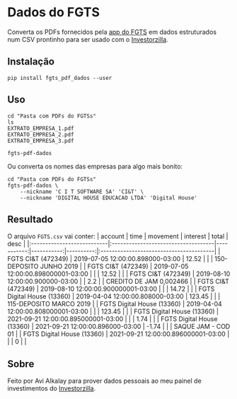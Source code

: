 # Dados do FGTS
Converta os PDFs fornecidos pela [app do FGTS](https://www.fgts.gov.br/Pages/sou-trabalhador/app-fgts.aspx)
em dados estruturados num CSV prontinho para ser usado com o [Investorzilla](https://github.com/avibrazil/investorzilla).

## Instalação
```shell
pip install fgts_pdf_dados --user
```

## Uso
```shell
cd "Pasta com PDFs do FGTSs"
ls
EXTRATO_EMPRESA_1.pdf
EXTRATO_EMPRESA_2.pdf
EXTRATO_EMPRESA_3.pdf

fgts-pdf-dados
```
Ou converta os nomes das empresas para algo mais bonito:

```shell
cd "Pasta com PDFs do FGTSs"
fgts-pdf-dados \
    --nickname 'C I T SOFTWARE SA' 'CI&T' \
    --nickname 'DIGITAL HOUSE EDUCACAO LTDA' 'Digital House'
```

## Resultado
O arquivo `FGTS.csv` vai conter:
| account                    | time                                |   movement |   interest |     total | desc                                    |
|:---------------------------|:------------------------------------|-----------:|-----------:|----------:|:----------------------------------------|
| FGTS CI&T (472349)         | 2019-07-05 12:00:00.898000-03:00    |     12.52  |            |           | 150-DEPOSITO JUNHO 2019                 |
| FGTS CI&T (472349)         | 2019-07-05 12:00:00.898000001-03:00 |            |            |    12.52  |                                         |
| FGTS CI&T (472349)         | 2019-08-10 12:00:00.900000-03:00    |            |       2.2  |           | CREDITO DE JAM 0,002466                 |
| FGTS CI&T (472349)         | 2019-08-10 12:00:00.900000001-03:00 |            |            |    14.72  |                                         |
| FGTS Digital House (13360) | 2019-04-04 12:00:00.808000-03:00    |     123.45 |            |           | 115-DEPOSITO MARCO 2019                 |
| FGTS Digital House (13360) | 2019-04-04 12:00:00.808000001-03:00 |            |            |    123.45 |                                         |
| FGTS Digital House (13360) | 2021-09-21 12:00:00.895000001-03:00 |            |            |      1.74 |                                         |
| FGTS Digital House (13360) | 2021-09-21 12:00:00.896000-03:00    |      -1.74 |            |           | SAQUE JAM - COD 01                      |
| FGTS Digital House (13360) | 2021-09-21 12:00:00.896000001-03:00 |            |            |      0    |                                         |

## Sobre
Feito por Avi Alkalay para prover dados pessoais ao meu painel de investimentos
do [Investorzilla](https://github.com/avibrazil/investorzilla).